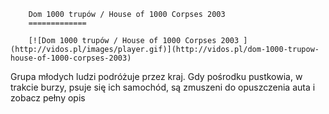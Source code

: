 
        Dom 1000 trupów / House of 1000 Corpses 2003 
        =============
        
        [![Dom 1000 trupów / House of 1000 Corpses 2003 ](http://vidos.pl/images/player.gif)](http://vidos.pl/dom-1000-trupow-house-of-1000-corpses-2003)
        
        
 Grupa młodych ludzi podróżuje przez kraj. Gdy pośrodku pustkowia, w trakcie burzy, psuje się ich samochód, są zmuszeni do opuszczenia auta i zobacz pełny opis
    